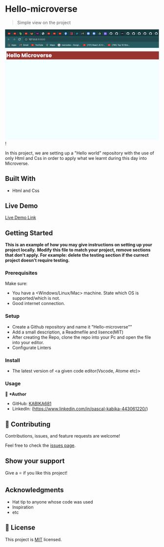 # Hello-microverse

> Simple view on the project

![screenshot](./asset/app_screenshot_microverse.png)!

In this project, we are setting up a "Hello world" repository with the use of only Html and Css in order to apply what we learnt during this day into Microverse.

## Built With

- Html and Css

## Live Demo

[Live Demo Link](http://127.0.0.1:5500/)

## Getting Started

**This is an example of how you may give instructions on setting up your project locally.**
**Modify this file to match your project, remove sections that don't apply. For example: delete the testing section if the currect project doesn't require testing.**

### Prerequisites

Make sure:

- You have a <Windows/Linux/Mac> machine. State which OS is supported/which is not.
- Good internet connection.

### Setup

- Create a Github repository and name it "Hello-microverse""
- Add a small description, a Readmefile and lisence(MIT)
- After creating the Repo, clone the repo into your Pc and open the file into your editor.
- Configurate Linters

### Install

- The latest version of <a given code editor(Vscode, Atome etc)>

### Usage

👤 **\*Author**

- GitHub: [KABIKA681](https://github.com/KABIKA681?tab=overview&from=2021-12-01&to=2021-12-31)
- LinkedIn: (https://www.linkedin.com/in/pascal-kabika-443061220/)

## 🤝 Contributing

Contributions, issues, and feature requests are welcome!

Feel free to check the [issues page](../../issues/).

## Show your support

Give a ⭐️ if you like this project!

## Acknowledgments

- Hat tip to anyone whose code was used
- Inspiration
- etc

## 📝 License

This project is [MIT](./MIT.md) licensed.
